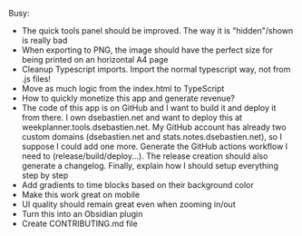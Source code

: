 Busy:
- The quick tools panel should be improved. The way it is "hidden"/shown is really bad
- When exporting to PNG, the image should have the perfect size for being printed on an horizontal A4 page
- Cleanup Typescript imports. Import the normal typescript way, not from .js files!
- Move as much logic from the index.html to TypeScript
- How to quickly monetize this app and generate revenue?
- The code of this app is on GitHub and I want to build it and deploy it from there. I own dsebastien.net and want to deploy this at weekplanner.tools.dsebastien.net. My GitHub account has already two custom domains (dsebastien.net and stats.notes.dsebastien.net), so I suppose I could add one more. Generate the GitHub actions workflow I need to (release/build/deploy...). The release creation should also generate a changelog. Finally, explain how I should setup everything step by step
- Add gradients to time blocks based on their background color
- Make this work great on mobile
- UI quality should remain great even when zooming in/out
- Turn this into an Obsidian plugin
- Create CONTRIBUTING.md file
